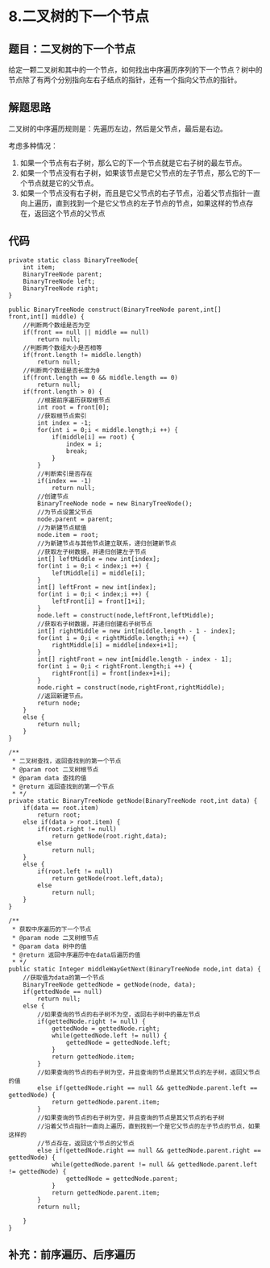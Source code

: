 # 8.二叉树的下一个节点

## 题目：二叉树的下一个节点

给定一颗二叉树和其中的一个节点，如何找出中序遍历序列的下一个节点？树中的节点除了有两个分别指向左右子结点的指针，还有一个指向父节点的指针。

## 解题思路

二叉树的中序遍历规则是：先遍历左边，然后是父节点，最后是右边。

考虑多种情况：

1. 如果一个节点有右子树，那么它的下一个节点就是它右子树的最左节点。
2. 如果一个节点没有右子树，如果该节点是它父节点的左子节点，那么它的下一个节点就是它的父节点。
3. 如果一个节点没有右子树，而且是它父节点的右子节点，沿着父节点指针一直向上遍历，直到找到一个是它父节点的左子节点的节点，如果这样的节点存在，返回这个节点的父节点

## 代码

    private static class BinaryTreeNode{
		int item;
		BinaryTreeNode parent;
		BinaryTreeNode left;
		BinaryTreeNode right;
	}
	
	public BinaryTreeNode construct(BinaryTreeNode parent,int[] front,int[] middle) {
		//判断两个数组是否为空
		if(front == null || middle == null)
			return null;
		//判断两个数组大小是否相等
		if(front.length != middle.length)
			return null;
		//判断两个数组是否长度为0
		if(front.length == 0 && middle.length == 0)
			return null;
		if(front.length > 0) {
			//根据前序遍历获取根节点
			int root = front[0];
			//获取根节点索引
			int index = -1;
			for(int i = 0;i < middle.length;i ++) {
				if(middle[i] == root) {
					index = i;
					break;
				}
			}
			//判断索引是否存在
			if(index == -1)
				return null;
			//创建节点
			BinaryTreeNode node = new BinaryTreeNode();
			//为节点设置父节点
			node.parent = parent;
			//为新建节点赋值
			node.item = root;
			//为新建节点与其他节点建立联系，递归创建新节点
			//获取左子树数据，并递归创建左子节点
			int[] leftMiddle = new int[index];
			for(int i = 0;i < index;i ++) {
				leftMiddle[i] = middle[i];
			}
			int[] leftFront = new int[index];
			for(int i = 0;i < index;i ++) {
				leftFront[i] = front[1+i];
			}
			node.left = construct(node,leftFront,leftMiddle);
			//获取右子树数据，并递归创建右子树节点
			int[] rightMiddle = new int[middle.length - 1 - index];
			for(int i = 0;i < rightMiddle.length;i ++) {
				rightMiddle[i] = middle[index+i+1];
			}
			int[] rightFront = new int[middle.length - index - 1];
			for(int i = 0;i < rightFront.length;i ++) {
				rightFront[i] = front[index+1+i];
			}
			node.right = construct(node,rightFront,rightMiddle);
			//返回新建节点。
			return node;
		}
		else {
			return null;
		}
	}
	
	/**
	 * 二叉树查找，返回查找到的第一个节点
	 * @param root 二叉树根节点
	 * @param data 查找的值
	 * @return 返回查找到的第一个节点
	 * */
	private static BinaryTreeNode getNode(BinaryTreeNode root,int data) {
		if(data == root.item)
			return root;
		else if(data > root.item) {
			if(root.right != null)
				return getNode(root.right,data);
			else
				return null;
		}
		else {
			if(root.left != null)
				return getNode(root.left,data);
			else
				return null;
		}
	}
	
	/**
	 * 获取中序遍历的下一个节点
	 * @param node 二叉树根节点
	 * @param data 树中的值
	 * @return 返回中序遍历中在data后遍历的值
	 * */
	public static Integer middleWayGetNext(BinaryTreeNode node,int data) {
		//获取值为data的第一个节点
		BinaryTreeNode gettedNode = getNode(node, data);
		if(gettedNode == null)
			return null;
		else {
			//如果查询的节点的右子树不为空，返回右子树中的最左节点
			if(gettedNode.right != null) {
				gettedNode = gettedNode.right;
				while(gettedNode.left != null) {
					gettedNode = gettedNode.left;
				}
				return gettedNode.item;
			}
			//如果查询的节点的右子树为空，并且查询的节点是其父节点的左子树，返回父节点的值
			else if(gettedNode.right == null && gettedNode.parent.left == gettedNode) {
				return gettedNode.parent.item;
			}
			//如果查询的节点的右子树为空，并且查询的节点是其父节点的右子树
			//沿着父节点指针一直向上遍历，直到找到一个是它父节点的左子节点的节点，如果这样的
			//节点存在，返回这个节点的父节点
			else if(gettedNode.right == null && gettedNode.parent.right == gettedNode) {
				while(gettedNode.parent != null && gettedNode.parent.left != gettedNode) {
					gettedNode = gettedNode.parent;
				}
				return gettedNode.parent.item;
			}
			return null;
				
		}
	}

## 补充：前序遍历、后序遍历